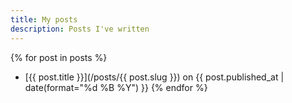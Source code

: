 ```yaml
---
title: My posts
description: Posts I've written
---
```


{% for post in posts %}
* [{{ post.title }}](/posts/{{ post.slug }}) on {{ post.published_at | date(format="%d %B %Y") }}
{% endfor %}
